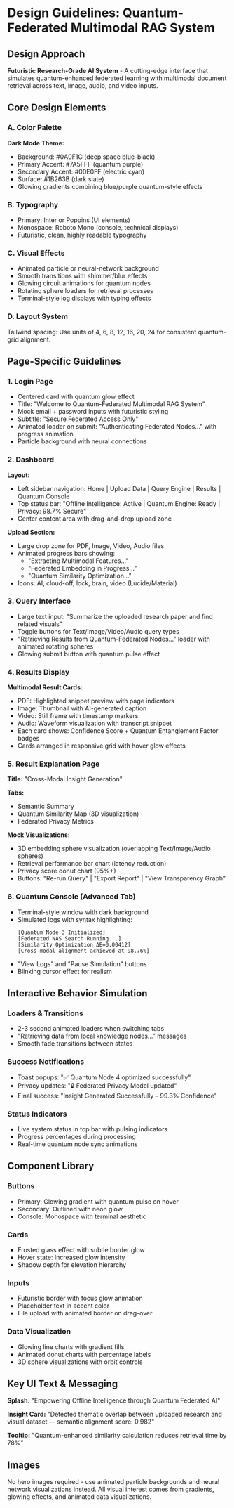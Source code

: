 # Design Guidelines: Quantum-Federated Multimodal RAG System

## Design Approach
**Futuristic Research-Grade AI System** - A cutting-edge interface that simulates quantum-enhanced federated learning with multimodal document retrieval across text, image, audio, and video inputs.

## Core Design Elements

### A. Color Palette
**Dark Mode Theme:**
- Background: #0A0F1C (deep space blue-black)
- Primary Accent: #7A5FFF (quantum purple)
- Secondary Accent: #00E0FF (electric cyan)
- Surface: #1B263B (dark slate)
- Glowing gradients combining blue/purple quantum-style effects

### B. Typography
- Primary: Inter or Poppins (UI elements)
- Monospace: Roboto Mono (console, technical displays)
- Futuristic, clean, highly readable typography

### C. Visual Effects
- Animated particle or neural-network background
- Smooth transitions with shimmer/blur effects
- Glowing circuit animations for quantum nodes
- Rotating sphere loaders for retrieval processes
- Terminal-style log displays with typing effects

### D. Layout System
Tailwind spacing: Use units of 4, 6, 8, 12, 16, 20, 24 for consistent quantum-grid alignment.

## Page-Specific Guidelines

### 1. Login Page
- Centered card with quantum glow effect
- Title: "Welcome to Quantum-Federated Multimodal RAG System"
- Mock email + password inputs with futuristic styling
- Subtitle: "Secure Federated Access Only"
- Animated loader on submit: "Authenticating Federated Nodes…" with progress animation
- Particle background with neural connections

### 2. Dashboard
**Layout:**
- Left sidebar navigation: Home | Upload Data | Query Engine | Results | Quantum Console
- Top status bar: "Offline Intelligence: Active | Quantum Engine: Ready | Privacy: 98.7% Secure"
- Center content area with drag-and-drop upload zone

**Upload Section:**
- Large drop zone for PDF, Image, Video, Audio files
- Animated progress bars showing:
  - "Extracting Multimodal Features…"
  - "Federated Embedding in Progress…"
  - "Quantum Similarity Optimization…"
- Icons: AI, cloud-off, lock, brain, video (Lucide/Material)

### 3. Query Interface
- Large text input: "Summarize the uploaded research paper and find related visuals"
- Toggle buttons for Text/Image/Video/Audio query types
- "Retrieving Results from Quantum-Federated Nodes…" loader with animated rotating spheres
- Glowing submit button with quantum pulse effect

### 4. Results Display
**Multimodal Result Cards:**
- PDF: Highlighted snippet preview with page indicators
- Image: Thumbnail with AI-generated caption
- Video: Still frame with timestamp markers
- Audio: Waveform visualization with transcript snippet
- Each card shows: Confidence Score + Quantum Entanglement Factor badges
- Cards arranged in responsive grid with hover glow effects

### 5. Result Explanation Page
**Title:** "Cross-Modal Insight Generation"

**Tabs:**
- Semantic Summary
- Quantum Similarity Map (3D visualization)
- Federated Privacy Metrics

**Mock Visualizations:**
- 3D embedding sphere visualization (overlapping Text/Image/Audio spheres)
- Retrieval performance bar chart (latency reduction)
- Privacy score donut chart (95%+)
- Buttons: "Re-run Query" | "Export Report" | "View Transparency Graph"

### 6. Quantum Console (Advanced Tab)
- Terminal-style window with dark background
- Simulated logs with syntax highlighting:
  ```
  [Quantum Node 3 Initialized]
  [Federated NAS Search Running...]
  [Similarity Optimization ΔE=0.00412]
  [Cross-modal alignment achieved at 98.76%]
  ```
- "View Logs" and "Pause Simulation" buttons
- Blinking cursor effect for realism

## Interactive Behavior Simulation

### Loaders & Transitions
- 2-3 second animated loaders when switching tabs
- "Retrieving data from local knowledge nodes…" messages
- Smooth fade transitions between states

### Success Notifications
- Toast popups: "✅ Quantum Node 4 optimized successfully"
- Privacy updates: "🔒 Federated Privacy Model updated"
- Final success: "Insight Generated Successfully – 99.3% Confidence"

### Status Indicators
- Live system status in top bar with pulsing indicators
- Progress percentages during processing
- Real-time quantum node sync animations

## Component Library

### Buttons
- Primary: Glowing gradient with quantum pulse on hover
- Secondary: Outlined with neon glow
- Console: Monospace with terminal aesthetic

### Cards
- Frosted glass effect with subtle border glow
- Hover state: Increased glow intensity
- Shadow depth for elevation hierarchy

### Inputs
- Futuristic border with focus glow animation
- Placeholder text in accent color
- File upload with animated border on drag-over

### Data Visualization
- Glowing line charts with gradient fills
- Animated donut charts with percentage labels
- 3D sphere visualizations with orbit controls

## Key UI Text & Messaging

**Splash:** "Empowering Offline Intelligence through Quantum Federated AI"

**Insight Card:** "Detected thematic overlap between uploaded research and visual dataset — semantic alignment score: 0.982"

**Tooltip:** "Quantum-enhanced similarity calculation reduces retrieval time by 78%"

## Images
No hero images required - use animated particle backgrounds and neural network visualizations instead. All visual interest comes from gradients, glowing effects, and animated data visualizations.